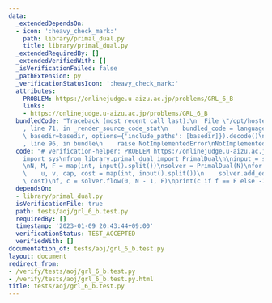 ```yaml
---
data:
  _extendedDependsOn:
  - icon: ':heavy_check_mark:'
    path: library/primal_dual.py
    title: library/primal_dual.py
  _extendedRequiredBy: []
  _extendedVerifiedWith: []
  _isVerificationFailed: false
  _pathExtension: py
  _verificationStatusIcon: ':heavy_check_mark:'
  attributes:
    PROBLEM: https://onlinejudge.u-aizu.ac.jp/problems/GRL_6_B
    links:
    - https://onlinejudge.u-aizu.ac.jp/problems/GRL_6_B
  bundledCode: "Traceback (most recent call last):\n  File \"/opt/hostedtoolcache/PyPy/3.7.13/x64/site-packages/onlinejudge_verify/documentation/build.py\"\
    , line 71, in _render_source_code_stat\n    bundled_code = language.bundle(stat.path,\
    \ basedir=basedir, options={'include_paths': [basedir]}).decode()\n  File \"/opt/hostedtoolcache/PyPy/3.7.13/x64/site-packages/onlinejudge_verify/languages/python.py\"\
    , line 96, in bundle\n    raise NotImplementedError\nNotImplementedError\n"
  code: "# verification-helper: PROBLEM https://onlinejudge.u-aizu.ac.jp/problems/GRL_6_B\n\
    import sys\nfrom library.primal_dual import PrimalDual\n\ninput = sys.stdin.readline\n\
    \nN, M, F = map(int, input().split())\nsolver = PrimalDual(N)\nfor _ in range(M):\n\
    \    u, v, cap, cost = map(int, input().split())\n    solver.add_edge(u, v, cap,\
    \ cost)\nf, c = solver.flow(0, N - 1, F)\nprint(c if f == F else -1)\n"
  dependsOn:
  - library/primal_dual.py
  isVerificationFile: true
  path: tests/aoj/grl_6_b.test.py
  requiredBy: []
  timestamp: '2023-01-09 20:43:44+09:00'
  verificationStatus: TEST_ACCEPTED
  verifiedWith: []
documentation_of: tests/aoj/grl_6_b.test.py
layout: document
redirect_from:
- /verify/tests/aoj/grl_6_b.test.py
- /verify/tests/aoj/grl_6_b.test.py.html
title: tests/aoj/grl_6_b.test.py
---
```

